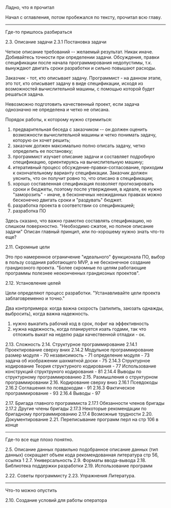 Ладно, что я прочитал

Начал с оглавления, потом пробежался по тексту, прочитал всю главу.

---


Где-то пришлось разбираться

2.3. Описание задачи
    2.3.1 Постановка задачи


Четкое описание требований -- желаемый результат. Никак иначе.
Добивайтесь точности при определении задачи.
Обсуждения, правки спецификации после начала программирования недопустимы, т.к. вынуждают двигать сроки разработки и сильно повышают расходы.


Заказчик - тот, кто описывает задачу.
Программист - на данном этапе, это тот, кто описывает задачу в виде спецификации, исходя из возможностей вычислительной машины, с помощью которой будет решаться задача.

Невозможно подготовить качественный проект, если задача однозначно не определена и четко не описана.

Порядок работы, к которому нужно стремиться:
1) предварительная беседа с заказчиком -- он должен оценить возможности вычислительной машины и четко понимать задачу, которую он хочет решить;
2) заказчик должен максимально полно описать задачу, четко определить ее постановку;
3) программист изучает описание задачи и составляет подробную спецификацию, ориентируясь на вычислительную машину;
4) итеративный процесс обсуждение-правки-согласование, приходим к окончательному варианту спецификации. Заказчик должен уяснить, что он получит ровно то, что описано в спецификации;
5) хорошо составленная спецификация позволяет прогнозировать сроки и бюджеты, поэтому после утверждения, в идеале, ее нужно "заморозить" - иначе, в бесконечных неожиданных правках можно бесконечно двигать сроки и "раздувать" бюджет.
6) разработка проекта в соответствии со спецификацией;
7) разработка ПО

Здесь сказано, что важно грамотно составлять спецификацию, но слишком поверхностно.
"Необходимо сжатое, но полное описание задачи"
Описан главный принцип, или по-хорошему нужно знать что-то еще?


2.11. Скромные цели

Это про намеренное ограничение "идеального" функционала ПО, выбор в пользу создания работающего MVP, а не бесконечное создание грандиозного проекта.
"Более скромные по целям работающие программы полезнее неоконченных грандиозных проектов".


2.12. Установление целей

Цели определяют процесс разработки.
"Устанавливайте цели проекта заблаговременно и точно."

Два контрпримера: когда важна скорость (запилить, заюзать однажды, выбросить), когда важна надежность.
1) нужно выкатить рабочий код в срок, пофиг на эффективность
2) нужна надежность, когда планируется изать годами, так что отложить выкат на неделю ради качественной отладки - ок.


2.13. Сложность
2.14. Структурное программирование
      2.14.1 Проектирование сверху вних
      2.14.2 Модульное программирование
        размер модуля - 70
        независимость - 71
        определение модуля - 73
        задача об изображении шахматной доски - 75
      2.14.3 Структурное кодирование
        Теория структурного кодирования - 77
        Использование конструкций структруного кодирования - 81
      2.14.4 Выводы по структурному программированию
2.15. Размышления о	структурном	программировании 
2.16. Кодирование сверху вниз 
      2.16.1 Псевдокоды
      2.16.2 Соглашения по псевдокодам - 91
      2.16.3 Фактическое программирование - 93
      2.16.4 Выводы - 97

2.17. Бригада главного программиста
      2.17.1 Обязанности членов бригады
      2.17.2 Другие члены бригады
      2.17.3 Некоторые рекомендации по бригадному программированию
      2.17.4 Возможные трудности
2.20. Документирование
2.21. Переписывание программ 
    перл на стр 106 в конце

---

Где-то все еще плохо понятно.


2.5. Описание данных
правильно подобранное описание данных (тип данных) сокращает объем кода
рекомендованная литература стр 56, ссылка 1
2.7. Универсальность 
2.9. Форматы ввода-вывода
2.18. Библиотека поддержки разработки
2.19. Использование программ 

2.22. Советы программисту
2.23. Упражнения
Литература.


---

Что-то можно опустить

2.10. Создание условий для работы оператора
